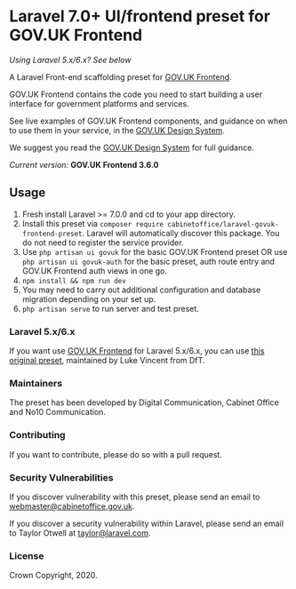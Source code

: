 # Laravel 7.0+ UI/frontend preset for GOV.UK Frontend

*Using Laravel 5.x/6.x? See below*

A Laravel Front-end scaffolding preset for [GOV.UK Frontend](https://github.com/alphagov/govuk-frontend).

GOV.UK Frontend contains the code you need to start building a user interface for government platforms and services.

See live examples of GOV.UK Frontend components, and guidance on when to use them in your service, in the [GOV.UK Design System](https://design-system.service.gov.uk/).

We suggest you read the [GOV.UK Design System](https://design-system.service.gov.uk/) for full guidance.

*Current version:* **GOV.UK Frontend 3.6.0**

## Usage

1. Fresh install Laravel >= 7.0.0 and cd to your app directory.
2. Install this preset via `composer require cabinetoffice/laravel-govuk-frontend-preset`. Laravel will automatically discover this package. You do not need to register the service provider.
3. Use `php artisan ui govuk` for the basic GOV.UK Frontend preset OR use `php artisan ui govuk-auth` for the basic preset, auth route entry and GOV.UK Frontend auth views in one go.
4. `npm install && npm run dev`
5. You may need to carry out additional configuration and database migration depending on your set up.
6. `php artisan serve` to run server and test preset.


### Laravel 5.x/6.x

If you want use [GOV.UK Frontend](https://github.com/alphagov/govuk-frontend) for Laravel 5.x/6.x, you can use [this original preset](https://packagist.org/packages/lukevincent/laravel-govuk-preset), maintained by Luke Vincent from DfT.

### Maintainers
The preset has been developed by Digital Communication, Cabinet Office and No10 Communication.

### Contributing
If you want to contribute, please do so with a pull request. 

### Security Vulnerabilities
If you discover vulnerability with this preset, please send an email to webmaster@cabinetoffice.gov.uk.

If you discover a security vulnerability within Laravel, please send an email to Taylor Otwell at taylor@laravel.com.

### License

Crown Copyright, 2020.

